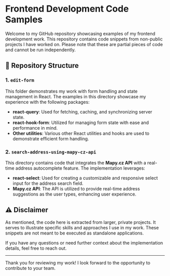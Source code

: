 # Frontend Development Code Samples

Welcome to my GitHub repository showcasing examples of my frontend development work. This repository contains code snippets from non-public projects I have worked on. Please note that these are partial pieces of code and cannot be run independently.

## 📁 Repository Structure

### 1. `edit-form`

This folder demonstrates my work with form handling and state management in React. The examples in this directory showcase my experience with the following packages:

- **react-query**: Used for fetching, caching, and synchronizing server state.
- **react-hook-form**: Utilized for managing form state with ease and performance in mind.
- **Other utilities**: Various other React utilities and hooks are used to demonstrate efficient form handling.

### 2. `search-address-using-mapy-cz-api`

This directory contains code that integrates the **Mapy.cz API** with a real-time address autocomplete feature. The implementation leverages:

- **react-select**: Used for creating a customizable and responsive select input for the address search field.
- **Mapy.cz API**: The API is utilized to provide real-time address suggestions as the user types, enhancing user experience.

## ⚠️ Disclaimer

As mentioned, the code here is extracted from larger, private projects. It serves to illustrate specific skills and approaches I use in my work. These snippets are not meant to be executed as standalone applications.

If you have any questions or need further context about the implementation details, feel free to reach out.

---

Thank you for reviewing my work! I look forward to the opportunity to contribute to your team.